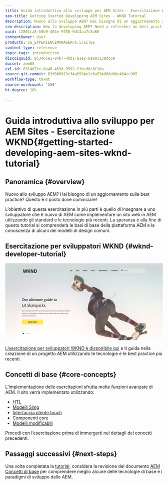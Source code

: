 ```yaml
---
title: Guida introduttiva allo sviluppo per AEM Sites - Esercitazione WKND
seo-title: Getting Started Developing AEM Sites - WKND Tutorial
description: Nuovo allo sviluppo AEM? Hai bisogno di un aggiornamento sulle best practice? Questo è il posto dove cominciare! L’obiettivo di questa esercitazione in più parti è quello di insegnare a uno sviluppatore che è nuovo di AEM come implementare un sito web in AEM utilizzando gli standard e le tecnologie più recenti.
seo-description: New to developing AEM? Need a refresher on best practices? This is the place to start! The goal for this multi-part tutorial is to teach a developer who is new to AEM how to implement a website in AEM using the latest standards and technologies.
uuid: 12861ca8-b5b9-404e-9788-9d13aa7c5a68
contentOwner: User
products: SG_EXPERIENCEMANAGER/6.5/SITES
content-type: reference
topic-tags: introduction
discoiquuid: 95346ce1-84b7-4bd1-a1e2-6a803139dc69
docset: aem65
exl-id: 8314d7fe-0a46-453d-9592-f1bcd8c8f10a
source-git-commit: 63f066013c34a5994e2c6a534d88db0c464cc905
workflow-type: tm+mt
source-wordcount: '259'
ht-degree: 18%

---
```


# Guida introduttiva allo sviluppo per AEM Sites - Esercitazione WKND{#getting-started-developing-aem-sites-wknd-tutorial}

## Panoramica {#overview}

Nuovo allo sviluppo AEM? Hai bisogno di un aggiornamento sulle best practice? Questo è il posto dove cominciare!

L’obiettivo di questa esercitazione in più parti è quello di insegnare a uno sviluppatore che è nuovo di AEM come implementare un sito web in AEM utilizzando gli standard e le tecnologie più recenti. La speranza è alla fine di questo tutorial si comprenderà le basi di base della piattaforma AEM e la conoscenza di alcuni dei modelli di design comuni.

## Esercitazione per sviluppatori WKND {#wknd-developer-tutorial}

![WKND](assets/screen_shot_2018-11-23at152453.png)

[L’esercitazione per sviluppatori WKND è disponibile qui](https://experienceleague.adobe.com/docs/experience-manager-learn/getting-started-wknd-tutorial-develop/overview.html?lang=it) e ti guida nella creazione di un progetto AEM utilizzando le tecnologie e le best practice più recenti.

## Concetti di base {#core-concepts}

L’implementazione delle esercitazioni sfrutta molte funzioni avanzate di AEM. Il sito verrà implementato utilizzando:

* [HTL](https://experienceleague.adobe.com/docs/experience-manager-htl/content/overview.html)
* [Modelli Sling](https://sling.apache.org/documentation/bundles/models.html)
* [Interfaccia utente touch](/help/sites-developing/touch-ui-concepts.md)
* [Componenti core](https://experienceleague.adobe.com/docs/experience-manager-core-components/using/introduction.html?lang=it)
* [Modelli modificabili](/help/sites-developing/page-templates-editable.md)

Procedi con l’esercitazione prima di immergerti nei dettagli dei concetti precedenti.

## Passaggi successivi {#next-steps}

Una volta completata la [tutorial](https://helpx.adobe.com/experience-manager/kt/sites/using/getting-started-wknd-tutorial-develop.html), considera la revisione del documento [AEM Concetti di base](/help/sites-developing/the-basics.md) per comprendere meglio alcune delle tecnologie di base e i paradigmi di sviluppo delle AEM.
